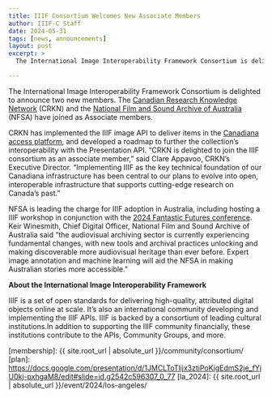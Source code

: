 ```yaml
---
title: IIIF Consortium Welcomes New Associate Members
author: IIIF-C Staff
date: 2024-05-31
tags: [news, announcements]
layout: post
excerpt: >
  The International Image Interoperability Framework Consortium is delighted to announce two new members. 

---
```

The International Image Interoperability Framework Consortium is delighted to announce two new members. The [Canadian Research Knowledge Network](https://www.crkn-rcdr.ca/en) (CRKN) and the [National Film and Sound Archive of Australia](https://www.nfsa.gov.au/) (NFSA) have joined as Associate members. 

CRKN has implemented the IIIF image API to deliver items in the [Canadiana access platform](https://www.crkn-rcdr.ca/en/canadiana-collections), and developed a roadmap to further the collection’s interoperability with the Presentation API. “CRKN is delighted to join the IIIF consortium as an associate member,” said Clare Appavoo, CRKN’s Executive Director. “Implementing IIIF as the key technical foundation of our Canadiana infrastructure has been central to our plans to evolve into open, interoperable infrastructure that supports cutting-edge research on Canada’s past.”

NFSA is leading the charge for IIIF adoption in Australia, including hosting a IIIF workshop in conjunction with the [2024 Fantastic Futures conference](https://www.nfsa.gov.au/fantastic-futures-canberra-2024-artificial-intelligence-libraries-archives-and-museums). Keir Winesmith, Chief Digital Officer, National Film and Sound Archive of Australia said “the audiovisual archiving sector is currently experiencing fundamental changes, with new tools and archival practices unlocking and making discoverable more audiovisual heritage than ever before. Expert image annotation and machine learning will aid the NFSA in making Australian stories more accessible." 

**About the International Image Interoperability Framework**

IIIF is a set of open standards for delivering high-quality, attributed digital objects online at scale. It’s also an international community developing and implementing the IIIF APIs. IIIF is backed by a consortium of leading cultural institutions.In addition to supporting the IIIF community financially, these institutions contribute to the APIs, Community Groups, and more.



[membership]: {{ site.root_url | absolute_url }}/community/consortium/
[plan]: https://docs.google.com/presentation/d/1JMCLToTlijx3ztiPoKigEdmS2je_fYjU0kj-pxhgaM8/edit#slide=id.g2542c596307_0_77
[la_2024]: {{ site.root_url | absolute_url }}/event/2024/los-angeles/